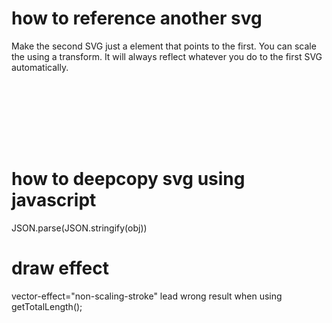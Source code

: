 # how to reference another svg
Make the second SVG just a <use> element that points to the first. You can scale the <use> using a transform. It will always reflect whatever you do to the first SVG automatically.

<svg width="100" height="100">
    <use transform="scale(0.1)" xlink:href="#SVG1"/>
</svg>

# how to deepcopy svg using javascript 

JSON.parse(JSON.stringify(obj))

# draw effect
vector-effect="non-scaling-stroke" lead wrong result when using getTotalLength();